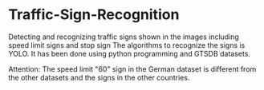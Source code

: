 # Traffic-Sign-Recognition
Detecting and recognizing traffic signs shown in the images including speed limit signs and stop sign
The algorithms to recognize the signs is YOLO.
It has been done using python programming and GTSDB datasets.

Attention: The speed limit "60" sign in the German dataset is different from the other datasets and the signs in the other countries.
